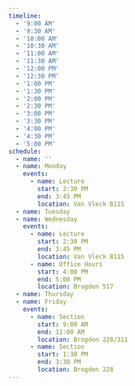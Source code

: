 ```yaml
---
timeline:
  - '9:00 AM'
  - '9:30 AM'
  - '10:00 AM'
  - '10:30 AM'
  - '11:00 AM'
  - '11:30 AM'
  - '12:00 PM'
  - '12:30 PM'
  - '1:00 PM'
  - '1:30 PM'
  - '2:00 PM'
  - '2:30 PM'
  - '3:00 PM'
  - '3:30 PM'
  - '4:00 PM'
  - '4:30 PM'
  - '5:00 PM'
schedule:
  - name: ''
  - name: Monday
    events:
      - name: Lecture
        start: 2:30 PM
        end: 3:45 PM
        location: Van Vleck B115
  - name: Tuesday
  - name: Wednesday
    events:
      - name: Lecture
        start: 2:30 PM
        end: 3:45 PM
        location: Van Vleck B115
      - name: Office Hours
        start: 4:00 PM
        end: 5:00 PM
        location: Brogden 517
  - name: Thursday
  - name: Friday
    events:
      - name: Section
        start: 9:00 AM
        end: 11:00 AM
        location: Brogden 228/311
      - name: Section
        start: 1:30 PM
        end: 3:30 PM
        location: Brogden 228
---
```


